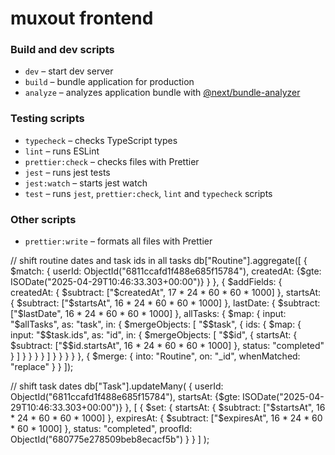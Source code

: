 # muxout frontend

### Build and dev scripts

- `dev` – start dev server
- `build` – bundle application for production
- `analyze` – analyzes application bundle with [@next/bundle-analyzer](https://www.npmjs.com/package/@next/bundle-analyzer)

### Testing scripts

- `typecheck` – checks TypeScript types
- `lint` – runs ESLint
- `prettier:check` – checks files with Prettier
- `jest` – runs jest tests
- `jest:watch` – starts jest watch
- `test` – runs `jest`, `prettier:check`, `lint` and `typecheck` scripts

### Other scripts

- `prettier:write` – formats all files with Prettier


// shift routine dates and task ids in all tasks
db["Routine"].aggregate([
  {
    $match: { userId: ObjectId("6811ccafd1f488e685f15784"), createdAt: {$gte: ISODate("2025-04-29T10:46:33.303+00:00")} }
  },
  {
    $addFields: {
      createdAt: { $subtract: ["$createdAt", 17 * 24 * 60 * 60 * 1000] },
      startsAt: { $subtract: ["$startsAt", 16 * 24 * 60 * 60 * 1000] },
      lastDate: { $subtract: ["$lastDate", 16 * 24 * 60 * 60 * 1000] },
      allTasks: {
        $map: {
          input: "$allTasks",
          as: "task",
          in: {
            $mergeObjects: [
              "$$task",
              {
                ids: {
                  $map: {
                    input: "$$task.ids",
                    as: "id",
                    in: {
                      $mergeObjects: [
                        "$$id",
                        {
                          startsAt: { $subtract: ["$$id.startsAt", 16 * 24 * 60 * 60 * 1000] },
                          status: "completed"
                        }
                      ]
                    }
                  }
                }
              }
            ]
          }
        }
      }
    }
  },
  {
    $merge: {
      into: "Routine",
      on: "_id",
      whenMatched: "replace"
    }
  }
]);

// shift task dates
db["Task"].updateMany(
  { 
    userId: ObjectId("6811ccafd1f488e685f15784"),
    startsAt: {$gte: ISODate("2025-04-29T10:46:33.303+00:00")}
  },
  [
    {
      $set: {
        startsAt: { $subtract: ["$startsAt", 16 * 24 * 60 * 60 * 1000] },
        expiresAt: { $subtract: ["$expiresAt", 16 * 24 * 60 * 60 * 1000] },
        status: "completed",
        proofId: ObjectId("680775e278509beb8ecacf5b")
      }
    }
  ]
);
